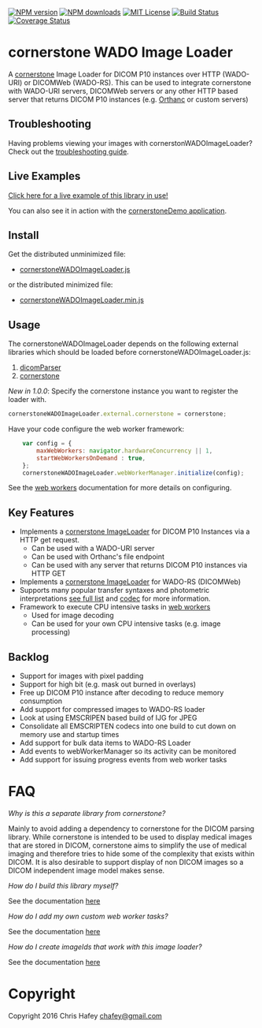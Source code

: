 [![NPM version][npm-version-image]][npm-url] [![NPM downloads][npm-downloads-image]][npm-url] [![MIT License][license-image]][license-url] [![Build Status][travis-image]][travis-url]
[![Coverage Status][coverage-image]][coverage-url]

cornerstone WADO Image Loader
=============================

A [cornerstone](https://github.com/cornerstonejs/cornerstone) Image Loader for DICOM P10 instances over
HTTP (WADO-URI) or DICOMWeb (WADO-RS).  This can be used to integrate cornerstone with WADO-URI
servers, DICOMWeb servers or any other HTTP based server that returns DICOM P10 instances
 (e.g. [Orthanc](http://www.orthanc-server.com/) or custom servers)

Troubleshooting
---------------

Having problems viewing your images with cornerstonWADOImageLoader?  Check out the
[troubleshooting guide](https://github.com/cornerstonejs/cornerstoneWADOImageLoader/wiki/troubleshooting).

Live Examples
---------------

[Click here for a live example of this library in use!](http://rawgithub.com/cornerstonejs/cornerstoneWADOImageLoader/master/examples/index.html)

You can also see it in action with the
[cornerstoneDemo application](https://github.com/chafey/cornerstoneDemo).

Install
-------

Get the distributed unminimized file:

* [cornerstoneWADOImageLoader.js](https://unpkg.com/cornerstone-wado-image-loader/dist/cornerstoneWADOImageLoader.js)

or the distributed minimized file:

* [cornerstoneWADOImageLoader.min.js](https://unpkg.com/cornerstone-wado-image-loader/dist/cornerstoneWADOImageLoader.min.js)

Usage
-------

The cornerstoneWADOImageLoader depends on the following external libraries which should be loaded before cornerstoneWADOImageLoader.js:


1. [dicomParser](https://github.com/cornerstonejs/dicomParser) 
2. [cornerstone](https://github.com/cornerstonejs/cornerstone)

*New in 1.0.0*: Specify the cornerstone instance you want to register the loader with.

````javascript
cornerstoneWADOImageLoader.external.cornerstone = cornerstone;
````

Have your code configure the web worker framework:

```javascript
    var config = {
        maxWebWorkers: navigator.hardwareConcurrency || 1,
        startWebWorkersOnDemand : true,
    };
    cornerstoneWADOImageLoader.webWorkerManager.initialize(config);
```

See the [web workers](docs/WebWorkers.md) documentation for more details on configuring.

Key Features
------------

* Implements a [cornerstone ImageLoader](https://github.com/cornerstonejs/cornerstone/wiki/ImageLoader) for DICOM P10 Instances via a HTTP get request.
  * Can be used with a WADO-URI server
  * Can be used with Orthanc's file endpoint
  * Can be used with any server that returns DICOM P10 instances via HTTP GET
* Implements a [cornerstone ImageLoader](https://github.com/cornerstonejs/cornerstone/wiki/ImageLoader) for WADO-RS (DICOMWeb)
* Supports many popular transfer syntaxes and photometric interpretations [see full list](https://github.com/cornerstonejs/cornerstoneWADOImageLoader/blob/master/docs/TransferSyntaxes.md) and [codec](docs/Codecs.md) for more information.
* Framework to execute CPU intensive tasks in [web workers](docs/WebWorkers.md)
  * Used for image decoding
  * Can be used for your own CPU intensive tasks (e.g. image processing)

Backlog
-------

* Support for images with pixel padding
* Support for high bit (e.g. mask out burned in overlays)
* Free up DICOM P10 instance after decoding to reduce memory consumption
* Add support for compressed images to WADO-RS loader
* Look at using EMSCRIPEN based build of IJG for JPEG
* Consolidate all EMSCRIPTEN codecs into one build to cut down on memory use and startup times
* Add support for bulk data items to WADO-RS Loader
* Add events to webWorkerManager so its activity can be monitored
* Add support for issuing progress events from web worker tasks

FAQ
===

_Why is this a separate library from cornerstone?_

Mainly to avoid adding a dependency to cornerstone for the DICOM parsing library.  While cornerstone is
intended to be used to display medical images that are stored in DICOM, cornerstone aims to simplify
the use of medical imaging and therefore tries to hide some of the complexity that exists within
DICOM.  It is also desirable to support display of non DICOM images so a DICOM independent image model
makes sense.

_How do I build this library myself?_

See the documentation [here](docs/Building.md)

_How do I add my own custom web worker tasks?_

See the documentation [here](docs/WebWorkers.md)

_How do I create imageIds that work with this image loader?_

See the documentation [here](docs/ImageIds.md)

Copyright
============
Copyright 2016 Chris Hafey [chafey@gmail.com](mailto:chafey@gmail.com)

<!--
  LINKS
-->

[license-image]: http://img.shields.io/badge/license-MIT-blue.svg?style=flat
[license-url]: LICENSE

[npm-url]: https://npmjs.org/package/cornerstone-wado-image-loader
[npm-version-image]: http://img.shields.io/npm/v/cornerstone-wado-image-loader.svg?style=flat
[npm-downloads-image]: http://img.shields.io/npm/dm/cornerstone-wado-image-loader.svg?style=flat

[travis-url]: http://travis-ci.org/cornerstonejs/cornerstoneWADOImageLoader
[travis-image]: https://travis-ci.org/cornerstonejs/cornerstoneWADOImageLoader.svg?branch=master

[coverage-url]: https://coveralls.io/github/cornerstonejs/cornerstoneWADOImageLoader?branch=master
[coverage-image]: https://coveralls.io/repos/github/cornerstonejs/cornerstoneWADOImageLoader/badge.svg?branch=master
